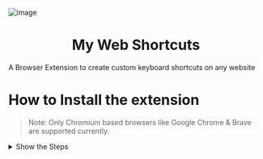 ![image](https://github.com/prakhartiwari0/my-web-shortcuts/assets/65062036/febd6d27-ed86-4d3c-8e3a-5082babd7ba6)


<h1 align="center"> My Web Shortcuts </h1>

A Browser Extension to create custom keyboard shortcuts on any website


# How to Install the extension

> Note: Only Chromium based browsers like Google Chrome & Brave are supported currently.

<details>
<summary>
Show the Steps
</summary>



1. Clone the repository & Open the folder
   ```bash
   git clone "https://github.com/prakhartiwari0/my-web-shortcuts" && cd my-web-shortcuts
   ```
2. Install the Packages using NPM
    ```bash
    npm i
    ```
3. Start the Development Server
    ```bash
    npm run dev
    ```
4. Drag and upload the newly generated `dist` folder into your Browser
   ![](.github/assets/howToInstallExtensionInChrome.gif)
5. The extension is now installed in the browser, but you need to reload the website to use it. 


</details>